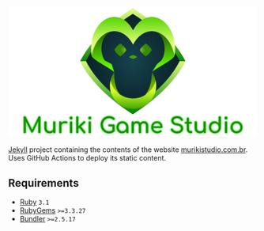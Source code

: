<p align="center">
  <img width="600px" alt="Muriki Game Studio" src="assets/img/logo-share.png">
</p>

[Jekyll](https://jekyllrb.com/) project containing the contents of the website
[murikistudio.com.br](https://murikistudio.com.br/).
Uses GitHub Actions to deploy its static content.

## Requirements
- [Ruby](https://www.ruby-lang.org/en/downloads/) `3.1`
- [RubyGems](https://rubygems.org/pages/download) `>=3.3.27`
- [Bundler](https://bundler.io/guides/getting_started.html) `>=2.5.17`
